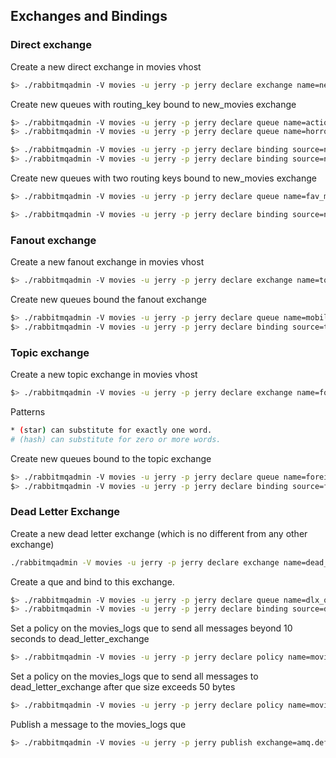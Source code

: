 ## Exchanges and Bindings


### Direct exchange
Create a new direct exchange in movies vhost
```sh
$> ./rabbitmqadmin -V movies -u jerry -p jerry declare exchange name=new_movies_exchange type=direct
```

Create new queues with routing_key bound to new_movies exchange
```sh
$> ./rabbitmqadmin -V movies -u jerry -p jerry declare queue name=action_movies_que
$> ./rabbitmqadmin -V movies -u jerry -p jerry declare queue name=horror_movies_que
```

```sh
$> ./rabbitmqadmin -V movies -u jerry -p jerry declare binding source=new_movies_exchange destination=action_movies_que routing_key=action
$> ./rabbitmqadmin -V movies -u jerry -p jerry declare binding source=new_movies_exchange destination=horror_movies_que routing_key=horror
```

Create new queues with two routing keys bound to new_movies exchange
```sh
$> ./rabbitmqadmin -V movies -u jerry -p jerry declare queue name=fav_movies_que
```

```sh
$> ./rabbitmqadmin -V movies -u jerry -p jerry declare binding source=new_movies_exchange destination=fav_movies_que routing_key=action routing_key=horror
```

### Fanout exchange

Create a new fanout exchange in movies vhost
```sh
$> ./rabbitmqadmin -V movies -u jerry -p jerry declare exchange name=top_reviews_exchange type=fanout
```

Create new queues bound the fanout exchange
```sh
$> ./rabbitmqadmin -V movies -u jerry -p jerry declare queue name=mobile_top_reviews
$> ./rabbitmqadmin -V movies -u jerry -p jerry declare binding source=top_reviews_exchange destination=mobile_top_reviews
```

### Topic exchange
Create a new topic exchange in movies vhost
```sh
$> ./rabbitmqadmin -V movies -u jerry -p jerry declare exchange name=foreign_movies_exchange type=topic
```

Patterns
```sh
* (star) can substitute for exactly one word.
# (hash) can substitute for zero or more words.
```

Create new queues bound to the topic exchange
```sh
$> ./rabbitmqadmin -V movies -u jerry -p jerry declare queue name=foreign_action_que
$> ./rabbitmqadmin -V movies -u jerry -p jerry declare binding source=foreign_movies_exchange destination=foreign_action_que routing_key="*.*.action"
```

### Dead Letter Exchange
Create a new dead letter exchange (which is no different from any other exchange)
```sh
./rabbitmqadmin -V movies -u jerry -p jerry declare exchange name=dead_letter_exchange type=fanout
```

Create a que and bind to this exchange.
```sh
$> ./rabbitmqadmin -V movies -u jerry -p jerry declare queue name=dlx_que
$> ./rabbitmqadmin -V movies -u jerry -p jerry declare binding source=dead_letter_exchange destination=dlx_que
```

Set a policy on the movies_logs que to send all messages beyond 10 seconds to dead_letter_exchange
```sh
$> ./rabbitmqadmin -V movies -u jerry -p jerry declare policy name=movies_ttl pattern=^movies_logs$ definition="{\"dead-letter-exchange\":\"dead_letter_exchange\",\"message-ttl\":10000}" apply-to=queues
```

Set a policy on the movies_logs que to send all messages to dead_letter_exchange after que size exceeds 50 bytes
```sh
$> ./rabbitmqadmin -V movies -u jerry -p jerry declare policy name=movies_msgsize pattern=^movies_logs$ definition="{\"dead-letter-exchange\":\"dead_letter_exchange\",\"max-length-bytes\":50}" apply-to=queues
```

Publish a message to the movies_logs que
```sh
$> ./rabbitmqadmin -V movies -u jerry -p jerry publish exchange=amq.default routing_key=movies_logs payload="hello, world"
```
